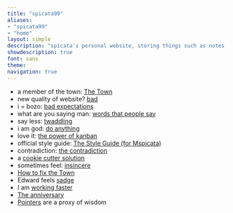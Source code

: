 ```yaml
---
title: "spicata99"
aliases:
- "spicata99"
- "home"
layout: simple
description: "spicata's personal website, storing things such as notes, rants, opinion articles, a little comic strip, and more."
showdescription: true
font: sans
theme: 
navigation: true
---
```


- a member of the town: [The Town](theTown)
- new quality of website? [bad](bad)
- i = bozo: [bad expectations](badexpectations)
- what are you saying man: [words that people say](wordspplsay)
- say less: [twaddling](twaddling)
- i am god: [do anything](anything)
- love it: [the power of kanban](kanban)
- official style guide: [The Style Guide (for Mspicata)](styleguide)
- contradiction: [the contradiction](contradiction)
- a [cookie cutter solution](cookie)
- sometimes feel: [insincere](insincere)
- [How to fix the Town](guild)
- Edward feels [sadge](sadge)
- I am [working faster](faster)
- [The anniversary](anniversary)
- [Pointers](pointers) are a proxy of wisdom
